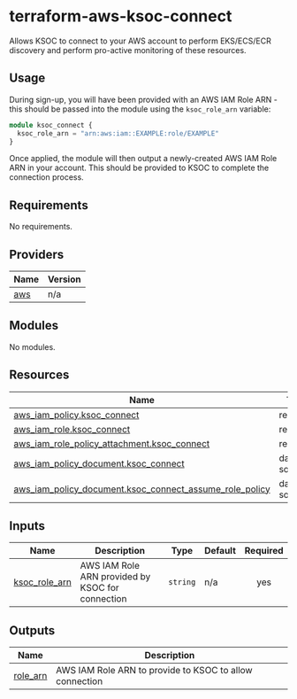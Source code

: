 # terraform-aws-ksoc-connect

Allows KSOC to connect to your AWS account to perform EKS/ECS/ECR discovery and perform pro-active monitoring of these resources.

## Usage

During sign-up, you will have been provided with an AWS IAM Role ARN - this should be passed into the module using the `ksoc_role_arn` variable:

``` terraform
module ksoc_connect {
  ksoc_role_arn = "arn:aws:iam::EXAMPLE:role/EXAMPLE"
}
```

Once applied, the module will then output a newly-created AWS IAM Role ARN in your account. This should be provided to KSOC to complete the connection process.

<!-- BEGINNING OF PRE-COMMIT-TERRAFORM DOCS HOOK -->
## Requirements

No requirements.

## Providers

| Name | Version |
|------|---------|
| <a name="provider_aws"></a> [aws](#provider\_aws) | n/a |

## Modules

No modules.

## Resources

| Name | Type |
|------|------|
| [aws_iam_policy.ksoc_connect](https://registry.terraform.io/providers/hashicorp/aws/latest/docs/resources/iam_policy) | resource |
| [aws_iam_role.ksoc_connect](https://registry.terraform.io/providers/hashicorp/aws/latest/docs/resources/iam_role) | resource |
| [aws_iam_role_policy_attachment.ksoc_connect](https://registry.terraform.io/providers/hashicorp/aws/latest/docs/resources/iam_role_policy_attachment) | resource |
| [aws_iam_policy_document.ksoc_connect](https://registry.terraform.io/providers/hashicorp/aws/latest/docs/data-sources/iam_policy_document) | data source |
| [aws_iam_policy_document.ksoc_connect_assume_role_policy](https://registry.terraform.io/providers/hashicorp/aws/latest/docs/data-sources/iam_policy_document) | data source |

## Inputs

| Name | Description | Type | Default | Required |
|------|-------------|------|---------|:--------:|
| <a name="input_ksoc_role_arn"></a> [ksoc\_role\_arn](#input\_ksoc\_role\_arn) | AWS IAM Role ARN provided by KSOC for connection | `string` | n/a | yes |

## Outputs

| Name | Description |
|------|-------------|
| <a name="output_role_arn"></a> [role\_arn](#output\_role\_arn) | AWS IAM Role ARN to provide to KSOC to allow connection |
<!-- END OF PRE-COMMIT-TERRAFORM DOCS HOOK -->
